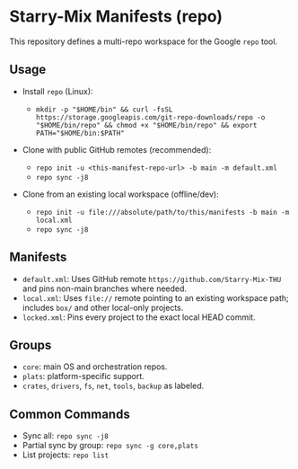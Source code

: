 Starry-Mix Manifests (repo)
=================================

This repository defines a multi-repo workspace for the Google `repo` tool.

Usage
-----
- Install `repo` (Linux):
  - `mkdir -p "$HOME/bin" && curl -fsSL https://storage.googleapis.com/git-repo-downloads/repo -o "$HOME/bin/repo" && chmod +x "$HOME/bin/repo" && export PATH="$HOME/bin:$PATH"`

- Clone with public GitHub remotes (recommended):
  - `repo init -u <this-manifest-repo-url> -b main -m default.xml`
  - `repo sync -j8`

- Clone from an existing local workspace (offline/dev):
  - `repo init -u file:///absolute/path/to/this/manifests -b main -m local.xml`
  - `repo sync -j8`

Manifests
---------
- `default.xml`: Uses GitHub remote `https://github.com/Starry-Mix-THU` and pins non-main branches where needed.
- `local.xml`: Uses `file://` remote pointing to an existing workspace path; includes `box/` and other local-only projects.
- `locked.xml`: Pins every project to the exact local HEAD commit.

Groups
------
- `core`: main OS and orchestration repos.
- `plats`: platform-specific support.
- `crates`, `drivers`, `fs`, `net`, `tools`, `backup` as labeled.

Common Commands
---------------
- Sync all: `repo sync -j8`
- Partial sync by group: `repo sync -g core,plats`
- List projects: `repo list`
